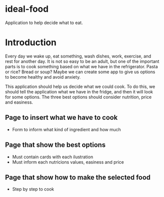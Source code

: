 # ideal-food
Application to help decide what to eat.

# Introduction
Every day we wake up, eat something, wash dishes, work, exercise, and rest for another day. It is not so easy to be an adult, but one of the important parts is to cook something based on what we have in the refrigerator. Pasta or rice? Bread or soup? Maybe we can create some app to give us options to become healthy and avoid anxiety.

This application should help us decide what we could cook. To do this, we should tell the application what we have in the fridge, and then it will look for some options. The three best options should consider nutrition, price and easiness. 

## Page to insert what we have to cook
- Form to inform what kind of ingredient and how much

## Page that show the best options
- Must contain cards with each ilustration
- Must inform each nutricions values, easiness and price

## Page that show how to make the selected food
- Step by step to cook

